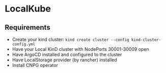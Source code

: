 # LocalKube

## Requirements

- Create your kind cluster: `kind create cluster --config kind-cluster-config.yml`
- Have your Local KinD cluster with NodePorts 30001-30009 open
- Have ArgoCD installed and configured to the cluster
- Have LocalStorage provider (by rancher) installed
- Install CNPG operator
